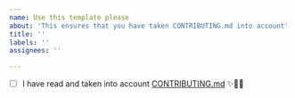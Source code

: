 ```yaml
---
name: Use this template please
about: 'This ensures that you have taken CONTRIBUTING.md into account'
title: ''
labels: ''
assignees: ''

---
```


- [ ] I have read and taken into account [CONTRIBUTING.md](https://github.com/sam-hosseini/freelancing-in-finland/blob/master/.github/CONTRIBUTING.md) ✨🚀💯
